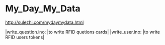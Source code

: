 # My_Day_My_Data
http://sulezhi.com/mydaymydata.html


|write_question.ino: |to write RFID quetions cards|
|write_user.ino: |to write RFID users tokens|
